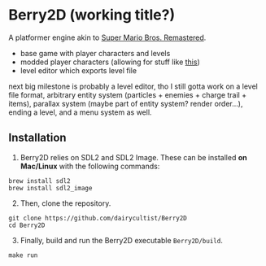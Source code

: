 # Berry2D (working title?)

A platformer engine akin to [Super Mario Bros. Remastered](https://github.com/JHDev2006/Super-Mario-Bros.-Remastered-Public).

- base game with player characters and levels
- modded player characters (allowing for stuff like [this](https://bsky.app/profile/honeyswells.bsky.social/post/3lz74rivjmk24))
- level editor which exports level file

next big milestone is probably a level editor, tho I still gotta work on a level file format, arbitrary entity system (particles + enemies + charge trail + items), parallax system (maybe part of entity system? render order...), ending a level, and a menu system as well.

## Installation

1. Berry2D relies on SDL2 and SDL2 Image. These can be installed __on Mac/Linux__ with the following commands:

```
brew install sdl2
brew install sdl2_image
```

2. Then, clone the repository.

```
git clone https://github.com/dairycultist/Berry2D
cd Berry2D
```

3. Finally, build and run the Berry2D executable `Berry2D/build`.

```
make run
```